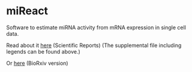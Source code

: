 # miReact

Software to estimate miRNA activity from mRNA expression in single cell data.

Read about it [here](https://www.nature.com/articles/s41598-021-88480-5) (Scientific Reports) (The supplemental file including legends can be found above.)

Or [here](https://www.biorxiv.org/content/10.1101/2020.07.14.202051v1.abstract) (BioRxiv version)
